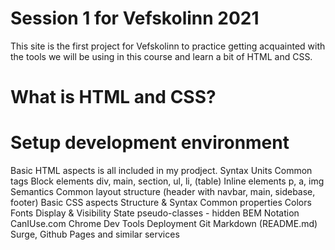 # Session 1 for Vefskolinn 2021
This site is the first project for Vefskolinn to practice getting acquainted with the tools we will be using in this course and learn a bit of HTML and CSS. 

# What is HTML and CSS?

# Setup development environment
Basic HTML aspects is all included in my prodject. 
    Syntax
        Units
        Common tags
        Block elements
        div, main, section, ul, li, (table)
        Inline elements
        p, a, img
        Semantics
        Common layout structure (header with navbar, main, sidebase, footer)
    Basic CSS aspects
        Structure & Syntax
        Common properties
        Colors
        Fonts
        Display & Visibility
        State pseudo-classes - hidden
        BEM Notation
        CanIUse.com
    Chrome Dev Tools
    Deployment
        Git
        Markdown (README.md)
        Surge, Github Pages and similar services
